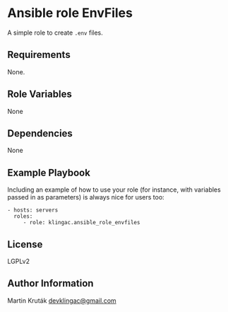 Ansible role EnvFiles
=========

A simple role to create `.env` files.

Requirements
------------

None.

Role Variables
--------------

None

Dependencies
------------

None

Example Playbook
----------------

Including an example of how to use your role (for instance, with variables passed in as parameters) is always nice for users too:

    - hosts: servers
      roles:
         - role: klingac.ansible_role_envfiles

License
-------

LGPLv2

Author Information
------------------

Martin Kruták <devklingac@gmail.com>

